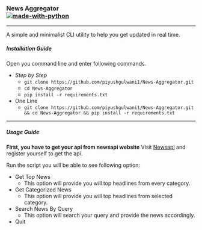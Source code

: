 ### News Aggregator<br>[![made-with-python](https://img.shields.io/badge/Made%20with-Python-1f425f.svg)](https://www.python.org/)
---
A simple and minimalist CLI utility to help you get updated in real time.

##### Installation Guide
Open you command line and enter following commands.
- *Step by Step*
    - `git clone https://github.com/piyushgulwani1/News-Aggregator.git`
    - `cd News-Aggregator`
    - `pip install -r requirements.txt`
- One Line
    - `git clone https://github.com/piyushgulwani1/News-Aggregator.git &&
    cd News-Aggregator && pip install -r requirements.txt`
---
##### Usage Guide
**First, you have to get your api from newsapi website**
    Visit [Newsapi](https://newsapi.org) and register yourself to get the api.

Run the script you will be able to see following option:
- Get Top News
   - This option will provide you will top headlines from every category.
- Get Categorized News
    - This option will provide you will top headlines from selected category.
- Search News By Query
    - This option will search your query and provide the news accordingly.
- Quit
